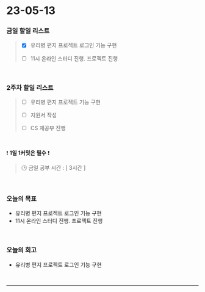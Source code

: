 # 23-05-13
### 금일 할일 리스트
> - [x]  유리병 편지 프로젝트 로그인 기능 구현
>
> - [ ]  11시 온라인 스터디 진행. 프로젝트 진행


<br/>

### 2주차 할일 리스트  
> - [ ]  유리병 편지 프로젝트 기능 구현
>
> - [ ]  지원서 작성
>
> - [ ]  CS 재공부 진행

<br/>

❗ **1일 1커밋은 필수** ❗
> 🕒 금일 공부 시간 : [ 3시간 ]
  
<br/>

### 오늘의 목표
- 유리병 편지 프로젝트 로그인 기능 구현
- 11시 온라인 스터디 진행. 프로젝트 진행

<br>

### 오늘의 회고
- 유리병 편지 프로젝트 로그인 기능 구현

<br/>

------------  
